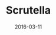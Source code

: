 ---
layout: post
title: "Scrutella"
date: 2016-03-11
categories: [Navi-Dex]
image: http://www.pokepedia.fr/images/f/f8/Scrutella-NB.png
caught: Scrutella
location: Route 102
level: 3
version: OR
---